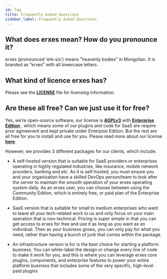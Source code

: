 ```yaml
---
id: faq
title: Frequently Asked Questions
sidebar_label: Frequently Asked Questions
---
```


## What does erxes mean? How do you pronounce it?

erxes (pronounced 'erk-sis') means "heavenly bodies" in Mongolian. It is branded as “erxes” with all lowercase letters.

## What kind of licence erxes has?

Please see the <a href="https://github.com/erxes/erxes/blob/master/LICENSE.md" target="_blank">**LICENSE**</a> file for licensing information.

## Are these all free? Can we just use it for free?


Yes, we’re open-source software, our license is **<a href="https://github.com/erxes/erxes/blob/master/LICENSE.md" >AGPLv3</a>** with **<a href="
https://github.com/erxes/erxes/tree/master/ee" >Enterprise Edition</a>** , which means some of our plugins and code for SaaS are require prior agmeenent and kept private under Enterpise Edition. But the rest are all free for you to install and use for you. 
Please read more about our license **<a href="https://erxes.io/blog/posts/changing-the-license-to-agplv3-with-the-enterprise-edition" >here</a>**.

However, we provides 3 different packages for our clients, which include:

- A self-hosted version that is suitable for SaaS providers or enterprises operating in highly regulated industries, like insurance, mobile network providers, banking and etc. As it is self-hosted, you must ensure you and your organization have a skilled DevOps person/team to look after the server to maintain the smooth operation of your erxes operating system daily. As an erxes user, you can choose between using the Community Edition, which is entirely free, or paid plan of the Enterprise Edition.

- SaaS version that is suitable for small to medium enterprises who want to leave all your tech-related work to us and only focus on your main operation that is non-technical. Pricing is super simple in that you can get access to erxes for free and use it as long as you want as an individual. Then as your business grows, you can only pay for what you need, rather than having a bunch of junk that comes within the package.

- An infrastructure version is for is the best choice for starting a platform business. You can white-label the design or change every line of code to make it work for you, and this is where you can leverage erxes core plugins, components, and enterprise features to power your entire platform business that includes some of the very specific, high-level paid plugins

